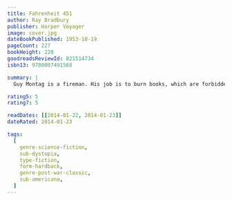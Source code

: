 ```yaml
---
title: Fahrenheit 451
author: Ray Bradbury
publisher: Harper Voyager
image: cover.jpg
dateBookPublished: 1953-10-19
pageCount: 227
bookHeight: 220
goodreadsReviewId: 821514734
isbn13: 9780007491568

summary: |
  Guy Montag is a fireman. His job is to burn books, which are forbidden, being the source of all discord and unhappiness. Even so, Montag is unhappy; there is discord in his marriage. Are books hidden in his house? The Mechanical Hound of the Fire Department, armed with a lethal hypodermic, escorted by helicopters, is ready to track down those dissidents who defy society to preserve and read books.

rating5: 5
rating7: 5

readDates: [[2014-01-22, 2014-01-23]]
dateRated: 2014-01-23

tags:
  [
    genre-science-fiction,
    sub-dystopia,
    type-fiction,
    form-hardback,
    genre-post-war-classic,
    sub-americana,
  ]
---
```

